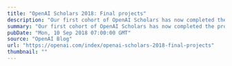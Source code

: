 ```yaml
---
title: "OpenAI Scholars 2018: Final projects"
description: "Our first cohort of OpenAI Scholars has now completed the program."
summary: "Our first cohort of OpenAI Scholars has now completed the program."
pubDate: "Mon, 10 Sep 2018 07:00:00 GMT"
source: "OpenAI Blog"
url: "https://openai.com/index/openai-scholars-2018-final-projects"
thumbnail: ""
---
```


